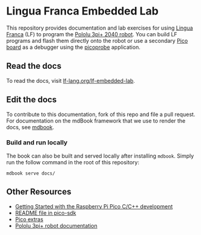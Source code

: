 # Lingua Franca Embedded Lab
This repository provides documentation and lab exercises for using [Lingua Franca](https://www.lf-lang.org/) (LF) to program the [Pololu 3pi+ 2040 robot](https://www.pololu.com/docs/0J86).
You can build LF programs and flash them directly onto the robot or use a secondary [Pico board](https://www.raspberrypi.com/products/raspberry-pi-pico/) as a debugger using the [picoprobe](https://github.com/raspberrypi/picoprobe) application.

## Read the docs
To read the docs, visit [lf-lang.org/lf-embedded-lab](https://www.lf-lang.org/lf-embedded-lab/). 

## Edit the docs
To contribute to this documentation, fork of this repo and file a pull request.
For documentation on the mdBook framework that we use to render the docs, see [mdbook](https://github.com/rust-lang/mdBook/).

### Build and run locally
The book can also be built and served locally after installing `mdbook`.
Simply run the follow command in the root of this repository:
```
mdbook serve docs/
```

## Other Resources
* [Getting Started with the Raspberry Pi Pico C/C++ development](https://rptl.io/pico-get-started)
* [README file in pico-sdk](https://github.com/raspberrypi/pico-sdk)
* [Pico extras](https://github.com/raspberrypi/pico-extras)
* [Pololu 3pi+ robot documentation](https://www.pololu.com/docs/0J86)
